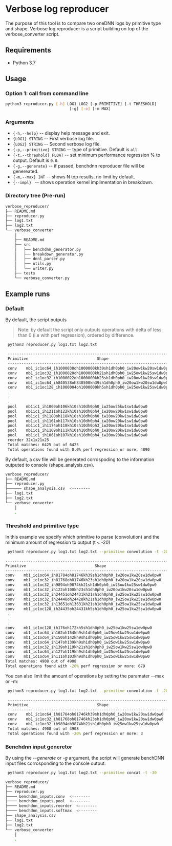 # Verbose log reproducer

The purpose of this tool is to compare two oneDNN logs by primitive type and shape. 
Verbose log reproducer is a script building on top of the verbose_converter script.

## Requirements
 - Python 3.7

## Usage
### Option 1: call from command line
``` sh
python3 reproducer.py [-h] LOG1 LOG2 [-p PRIMITIVE] [-t THRESHOLD]
                            [-g] [-o] [-m MAX]
```

### Arguments
  - `{-h,--help}` -- display help message and exit.
  - `{LOG1} STRING` -- First verbose log file.
  - `{LOG2} STRING` -- Second verbose log file.
  - `{-p,--primitive} STRING` -- type of primitive. Default is `all`.
  - `{-t,--threshold} FLOAT` -- set minimum performance regression % to output. Default is `0.0`.
  - `{-g,--generate}` -- if passed, benchdnn reproducer file will be genereated.
  - `{-m,--max} INT` -- shows N top results. no limit by default.
  - `{--impl} ` -- shows operation kernel implimentation in breakdown.
  
  
### Directory tree (Pre-run)
``` sh
verbose_reproducer/
├── README.md
├── reproducer.py
├── log1.txt
├── log2.txt
└── verbose_converter
    │ 
    ├── README.md
    ├── src
    │   ├── benchdnn_generator.py
    │   ├── breakdown_generator.py
    │   ├── dnnl_parser.py
    │   ├── utils.py
    │   └── writer.py
    ├── tests   
    └── verbose_converter.py
```
  ## Example runs
  
  ### Default
  By default, the script outputs 
 > Note: by default the script only outputs operations with delta of less than 0 (i.e with perf regression), ordered by difference.
 
``` sh
 python3 reproducer.py log1.txt log2.txt                                           
```

``` sh
 ------------------------------------------------------------------------------------------------------------------------------------------------------
 Primitive                              Shape                                 NCalls    Log1 time(ms)   Log2 time(ms)      Delta     Difference(ms)
 ------------------------------------------------------------------------------------------------------------------------------------------------------
 conv    mb1_ic1oc64_ih1000038oh1000000kh39sh1dh0ph0_iw20ow1kw20sw1dw0pw0     2.0     6083.27         6942.4          -14.1228%     -859.13
 conv    mb1_ic1oc32_ih1000020oh1000000kh21sh1dh0ph0_iw25ow1kw25sw1dw0pw0     3.0     4599.35         5450.12         -18.4976%     -850.77
 conv    mb1_ic1oc32_ih1000022oh1000000kh23sh1dh0ph0_iw20ow1kw20sw1dw0pw0     2.0     2707.54         3133.11         -15.718%      -425.57
 conv    mb1_ic1oc64_ih840538oh840500kh39sh1dh0ph0_iw20ow1kw20sw1dw0pw0       1.0     2553.63         2914.93         -14.1485%     -361.3
 conv    mb1_ic1oc128_ih1000004oh1000000kh5sh1dh0ph0_iw25ow1kw25sw1dw0pw0     3.0     3033.98         3388.29         -11.6781%     -354.31
 .
 . 
 .
 pool    mb1ic1_ih1060oh106kh10sh10dh0ph0_iw25ow25kw1sw1dw0pw0                1.0     0.03            0.04            -33.3333%     -0.01
 pool    mb1ic1_ih1211oh122kh10sh10dh0ph4_iw20ow20kw1sw1dw0pw0                1.0     0.02            0.03            -50.0%        -0.01
 pool    mb1ic1_ih1180oh118kh10sh10dh0ph0_iw20ow20kw1sw1dw0pw0                1.0     0.02            0.03            -50.0%        -0.01
 pool    mb1ic1_ih1161oh117kh10sh10dh0ph4_iw20ow20kw1sw1dw0pw0                1.0     0.02            0.03            -50.0%        -0.01
 pool    mb1ic1_ih1174oh118kh10sh10dh0ph3_iw20ow20kw1sw1dw0pw0                1.0     0.02            0.03            -50.0%        -0.01
 pool    mb1ic1_ih1109oh111kh10sh10dh0ph0_iw20ow20kw1sw1dw0pw0                1.0     0.02            0.03            -50.0%        -0.01
 pool    mb1ic1_ih1061oh107kh10sh10dh0ph4_iw20ow20kw1sw1dw0pw0                1.0     0.02            0.03            -50.0%        -0.01
 reorder 32x1x21x25                                                           1.0     0.01            0.02            -100.0%       -0.01
 Total matches: 6425 out of 6425
 Total operations found with 0.0% perf regression or more: 4890
```
 
By default, a csv file will be generated corrospoding to the information outputed to console (shape_analysis.csv).

``` sh
verbose_reproducer/
├── README.md
├── reproducer.py
├────── shape_analysis.csv  <--------
├── log1.txt
├── log2.txt
└── verbose_converter
    │ 
    .
```
### Threshold and primitive type

In this example we specify which primitive to parse (convolution) and the minimum amount of regression to output (t < -20)

``` sh
 python3 reproducer.py log1.txt log2.txt --primitive convolution -t -20                                           
```

``` sh
------------------------------------------------------------------------------------------------------------------------------------------------------
Primitive                              Shape                                 NCalls    Log1 time(ms)   Log2 time(ms)      Delta     Difference(ms)
------------------------------------------------------------------------------------------------------------------------------------------------------
conv    mb1_ic1oc64_ih81784oh81746kh39sh1dh0ph0_iw20ow1kw20sw1dw0pw0         1.0     248.07          353.77          -42.6089%     -105.7
conv    mb1_ic1oc32_ih81768oh81746kh23sh1dh0ph0_iw20ow1kw20sw1dw0pw0         1.0     110.73          182.77          -65.0592%     -72.04
conv    mb1_ic1oc32_ih9894oh9874kh21sh1dh0ph0_iw25ow1kw25sw1dw0pw0           13.0    198.65          243.1           -22.376%      -44.45
conv    mb1_ic1oc32_ih122oh100kh23sh1dh0ph0_iw20ow1kw20sw1dw0pw0            1101.0   197.57          238.43          -20.6813%     -40.86
conv    mb1_ic1oc32_ih24451oh24431kh21sh1dh0ph0_iw25ow1kw25sw1dw0pw0         2.0     75.11           111.28          -48.156%      -36.17
conv    mb1_ic1oc32_ih24448oh24428kh21sh1dh0ph0_iw25ow1kw25sw1dw0pw0         2.0     83.53           110.12          -31.8329%     -26.59
conv    mb1_ic1oc32_ih13651oh13631kh21sh1dh0ph0_iw25ow1kw25sw1dw0pw0         3.0     62.67           86.68           -38.3118%     -24.01
conv    mb1_ic1oc128_ih24435oh24431kh5sh1dh0ph0_iw25ow1kw25sw1dw0pw0         2.0     49.67           71.28           -43.5071%     -21.61
 .
 . 
 .
conv    mb1_ic1oc128_ih176oh172kh5sh1dh0ph0_iw25ow1kw25sw1dw0pw0             1.0     0.16            0.21            -31.25%       -0.05
conv    mb1_ic1oc64_ih162oh154kh9sh1dh0ph0_iw25ow1kw25sw1dw0pw0              1.0     0.14            0.19            -35.7143%     -0.05
conv    mb1_ic1oc64_ih150oh142kh9sh1dh0ph0_iw25ow1kw25sw1dw0pw0              1.0     0.14            0.19            -35.7143%     -0.05
conv    mb1_ic1oc64_ih147oh139kh9sh1dh0ph0_iw25ow1kw25sw1dw0pw0              1.0     0.12            0.17            -41.6667%     -0.05
conv    mb1_ic1oc32_ih139oh119kh21sh1dh0ph0_iw25ow1kw25sw1dw0pw0             1.0     0.19            0.23            -21.0526%     -0.04
conv    mb1_ic1oc64_ih127oh119kh9sh1dh0ph0_iw25ow1kw25sw1dw0pw0              1.0     0.11            0.14            -27.2727%     -0.03
conv    mb1_ic1oc64_ih111oh103kh9sh1dh0ph0_iw25ow1kw25sw1dw0pw0              1.0     0.09            0.11            -22.2222%     -0.02
Total matches: 4908 out of 4908
Total operations found with -20% perf regression or more: 679
```
You can also limit the amount of operations by setting the paramater --max or -m:

``` sh
 python3 reproducer.py log1.txt log2.txt --primitive convolution -t -20 -m 3                                          
```

``` sh
 ------------------------------------------------------------------------------------------------------------------------------------------------------
 Primitive                              Shape                                 NCalls    Log1 time(ms)   Log2 time(ms)      Delta     Difference(ms)
 ------------------------------------------------------------------------------------------------------------------------------------------------------
 conv    mb1_ic1oc64_ih81784oh81746kh39sh1dh0ph0_iw20ow1kw20sw1dw0pw0         1.0     248.07          353.77          -42.6089%     -105.7
 conv    mb1_ic1oc32_ih81768oh81746kh23sh1dh0ph0_iw20ow1kw20sw1dw0pw0         1.0     110.73          182.77          -65.0592%     -72.04
 conv    mb1_ic1oc32_ih9894oh9874kh21sh1dh0ph0_iw25ow1kw25sw1dw0pw0           13.0    198.65          243.1           -22.376%      -44.45
 Total matches: 4908 out of 4908
 Total operations found with -20% perf regression or more: 3
```

### Benchdnn input generetor 
By using the *--generate* or *-g* argument, the script will generate benchDNN input files corrosponding to the console output.
``` sh
 python3 reproducer.py log1.txt log2.txt --primitive concat -t -30                                        
```


``` sh
verbose_reproducer/
├── README.md
├── reproducer.py
├──── benchdnn_inputs.conv  <--------
├──── benchdnn_inputs.pool  <--------
├──── benchdnn_inputs.reorder  <--------
├──── benchdnn_inputs.softmax  <--------
├── shape_analysis.csv 
├── log1.txt
├── log2.txt
└── verbose_converter
    │ 
    .
```




